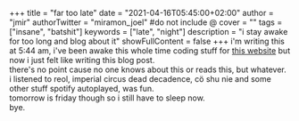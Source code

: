 +++
title = "far too late"
date = "2021-04-16T05:45:00+02:00"
author = "jmir"
authorTwitter = "miramon_joel" #do not include @
cover = ""
tags = ["insane", "batshit"]
keywords = ["late", "night"]
description = "i stay awake for too long and blog about it"
showFullContent = false
+++
i'm writing this at 5:44 am, i've been awake this whole time coding stuff for [this website](https://new.osm.jmir.xyz) but now i just felt like writing this blog post.  
there's no point cause no one knows about this or reads this, but whatever.  
i listened to reol, imperial circus dead decadence, cö shu nie and some other stuff spotify autoplayed, was fun.  
tomorrow is friday though so i still have to sleep now.  
bye.
